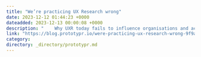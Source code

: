 ```yaml
---
title: "We’re practicing UX Research wrong"
date: 2023-12-12 01:44:23 +0000
dateadded: 2023-12-13 00:00:08 +0000
description: "    Why UXR today fails to influence organisations and actually make an impact  Continue reading on Prototypr »  "
link: "https://blog.prototypr.io/were-practicing-ux-research-wrong-9f9aabad021f?source=rss----eb297ea1161a---4"
category:
directory: _directory/prototypr.md
---
```

